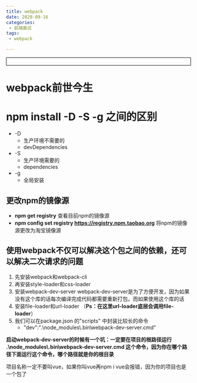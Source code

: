 ```yaml
---
title: webpack
date: 2020-09-16
categories:
 - 前端面试
tags:
 - webpack

---
```




<div style="border:solid 1px #000;padding: 10px;">
<Icon type='phone'/>
</div>

# webpack前世今生

# npm install  -D  -S  -g 之间的区别

- -D
  - 生产环境不需要的
  - devDependencies
- -S
  - 生产环境需要的
  - dependencies
- -g
  - 全局安装

## 更改npm的镜像源

- **npm get registry**   查看目前npm的镜像源
- **npm config set registry https://registry.npm.taobao.org**    将npm的镜像源更改为淘宝镜像源

## 使用webpack不仅可以解决这个包之间的依赖，还可以解决二次请求的问题



1. 先安装webpack和webpack-cli
2. 再安装style-loader和css-loader
3. 安装webpack-dev-server         webpack-dev-server是为了方便开发，因为如果没有这个库的话每次编译完成代码都需要重新打包，而如果使用这个库的话
4. 安装file-loader和url-loader   （**Ps：在这里url-loader底层会调用file-loader**）
5. 我们可以在package.json   的"scripts"  中封装比较长的命令
   - "dev":".\\node_modules\\.bin\\webpack-dev-server.cmd"





**启动webpack-dev-server的时候有一个坑：一定要在项目的根路径运行    .\node_modules\\.bin\webpack-dev-server.cmd   这个命令，因为你在哪个路径下面运行这个命令，哪个路径就是你的根目录**





项目名称一定不要叫vue，如果你叫vue再npm  i  vue会报错，因为你的项目也是一个包了